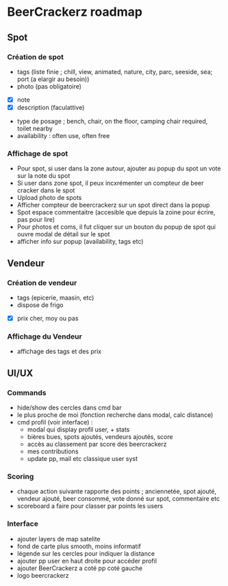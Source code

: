 # BeerCrackerz roadmap

## Spot

### Création de spot

- tags (liste finie ; chill, view, animated, nature, city, parc, seeside, sea; port (a elargir au besoin))
- photo (pas obligatoire)
-[x] note
-[x] description (faculattive)
- type de posage ; bench, chair, on the floor, camping chair required, toilet nearby
- availability : often use, often free

### Affichage de spot

- Pour spot, si user dans la zone autour, ajouter au popup du spot un vote sur la note du spot
- Si user dans zone spot, il peux incxrémenter un compteur de beer cracker dans le spot
- Upload photo de spots
- Afficher compteur de beercrackerz sur un spot direct dans la popup
- Spot espace commentaitre (accesible que depuis la zoine pour écrire, pas pour lire)
- Pour photos et coms, il fut cliquer sur un bouton du popup de spot qui ouvre modal de détail sur le spot
- afficher info sur popup (availability, tags etc)

## Vendeur

### Création de vendeur

- tags (epicerie, maasin, etc)
- dispose de frigo
-[x] prix cher, moy ou pas

### Affichage du Vendeur

- affichage des tags et des prix

## UI/UX

### Commands

- hide/show des cercles dans cmd bar
- le plus proche de moi (fonction recherche dans modal, calc distance)
- cmd profil (voir interface) :
  - modal qui display profil user, + stats
  - bières bues, spots ajoutés, vendeurs ajoutés, score
  - accès au classement par score des beercrackerz
  - mes contributions
  - update pp, mail etc classique user syst

### Scoring

- chaque action suivante rapporte des points ; anciennetée, spot ajouté, vendeur ajouté, beer consommé, vote donné sur spot, commentaire etc
- scoreboard a faire pour classer par points les users


### Interface

- ajouter layers de map satelite
- fond de carte plus smooth, moins informatif
- légende sur les cercles pour indiquer la distance
- ajouter pp user en haut droite pour accéder profil
- ajouter BeerCrackerz a coté pp coté gauche
- logo beercrackerz
